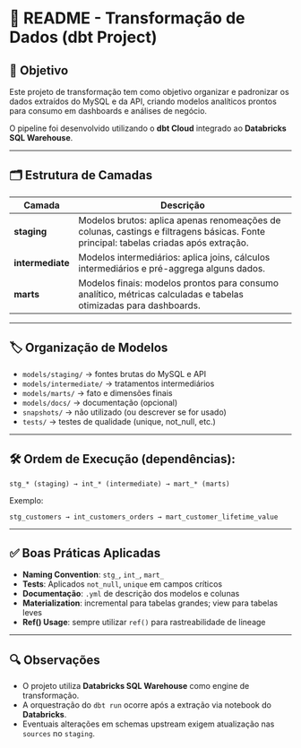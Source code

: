 
# 📄 README - Transformação de Dados (dbt Project)

## 📌 Objetivo
Este projeto de transformação tem como objetivo organizar e padronizar os dados extraídos do MySQL e da API, criando modelos analíticos prontos para consumo em dashboards e análises de negócio.

O pipeline foi desenvolvido utilizando o **dbt Cloud** integrado ao **Databricks SQL Warehouse**.

---

## 🗂️ Estrutura de Camadas

| Camada          | Descrição                                                                 |
|-----------------|---------------------------------------------------------------------------|
| **staging**     | Modelos brutos: aplica apenas renomeações de colunas, castings e filtragens básicas. Fonte principal: tabelas criadas após extração. |
| **intermediate**| Modelos intermediários: aplica joins, cálculos intermediários e pré-aggrega alguns dados. |
| **marts**       | Modelos finais: modelos prontos para consumo analítico, métricas calculadas e tabelas otimizadas para dashboards. |

---

## 🏷️ Organização de Modelos

- `models/staging/` → fontes brutas do MySQL e API
- `models/intermediate/` → tratamentos intermediários
- `models/marts/` → fato e dimensões finais
- `models/docs/` → documentação (opcional)
- `snapshots/` → não utilizado (ou descrever se for usado)
- `tests/` → testes de qualidade (unique, not_null, etc.)

---

## 🛠️ Ordem de Execução (dependências):
```plaintext
stg_* (staging) → int_* (intermediate) → mart_* (marts)
```

Exemplo:
```
stg_customers → int_customers_orders → mart_customer_lifetime_value
```

---

## ✅ Boas Práticas Aplicadas

- **Naming Convention**: `stg_`, `int_`, `mart_`
- **Tests**: Aplicados `not_null`, `unique` em campos críticos
- **Documentação**: `.yml` de descrição dos modelos e colunas
- **Materialization**: incremental para tabelas grandes; view para tabelas leves
- **Ref() Usage**: sempre utilizar `ref()` para rastreabilidade de lineage

---

## 🔍 Observações

- O projeto utiliza **Databricks SQL Warehouse** como engine de transformação.
- A orquestração do `dbt run` ocorre após a extração via notebook do **Databricks**.
- Eventuais alterações em schemas upstream exigem atualização nas `sources` no `staging`.